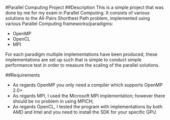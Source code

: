 #Parallel Computing Project
##Description
This is a simple project that was done by me for my exam in Parallel Computing.
It consists of various solutions to the All-Pairs Shorthest Path problem, implemented using various 
Parallel Computing frameworks/paradigms:

* OpenMP
* OpenCL
* MPI

For each paradigm multiple implementations have been produced, these implementations are set up such
that is simple to conduct simple performance test in order to measure the scaling of the parallel solutions.

##Requirements
* As regards OpenMP you only need a compiler which supports OpenMP 2.0+
* As regards MPI, I used the Microsoft MPI implementation; however there should be no problem in using
MPICH;
* As regards OpenCL, I tested the program with implementations by both AMD and Intel and you need to
install the SDK for your specific GPU.
